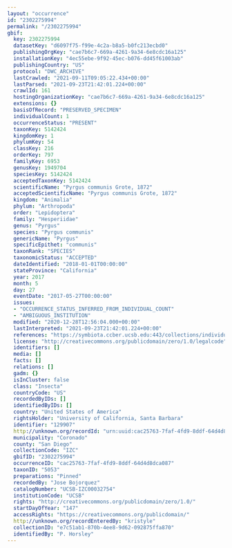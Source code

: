```yaml
---
layout: "occurrence"
id: "2302275994"
permalink: "/2302275994"
gbif:
  key: 2302275994
  datasetKey: "d6097f75-f99e-4c2a-b8a5-b0fc213ecbd0"
  publishingOrgKey: "cae7b6c7-669a-4261-9a34-6e8cdc16a125"
  installationKey: "4ec55ebe-9f92-45ec-b076-dd45f61003ab"
  publishingCountry: "US"
  protocol: "DWC_ARCHIVE"
  lastCrawled: "2021-09-11T09:05:22.434+00:00"
  lastParsed: "2021-09-23T21:42:01.224+00:00"
  crawlId: 161
  hostingOrganizationKey: "cae7b6c7-669a-4261-9a34-6e8cdc16a125"
  extensions: {}
  basisOfRecord: "PRESERVED_SPECIMEN"
  individualCount: 1
  occurrenceStatus: "PRESENT"
  taxonKey: 5142424
  kingdomKey: 1
  phylumKey: 54
  classKey: 216
  orderKey: 797
  familyKey: 6953
  genusKey: 1949704
  speciesKey: 5142424
  acceptedTaxonKey: 5142424
  scientificName: "Pyrgus communis Grote, 1872"
  acceptedScientificName: "Pyrgus communis Grote, 1872"
  kingdom: "Animalia"
  phylum: "Arthropoda"
  order: "Lepidoptera"
  family: "Hesperiidae"
  genus: "Pyrgus"
  species: "Pyrgus communis"
  genericName: "Pyrgus"
  specificEpithet: "communis"
  taxonRank: "SPECIES"
  taxonomicStatus: "ACCEPTED"
  dateIdentified: "2018-01-01T00:00:00"
  stateProvince: "California"
  year: 2017
  month: 5
  day: 27
  eventDate: "2017-05-27T00:00:00"
  issues:
  - "OCCURRENCE_STATUS_INFERRED_FROM_INDIVIDUAL_COUNT"
  - "AMBIGUOUS_INSTITUTION"
  modified: "2020-12-28T12:56:04.000+00:00"
  lastInterpreted: "2021-09-23T21:42:01.224+00:00"
  references: "https://symbiota.ccber.ucsb.edu:443/collections/individual/index.php?occid=129907"
  license: "http://creativecommons.org/publicdomain/zero/1.0/legalcode"
  identifiers: []
  media: []
  facts: []
  relations: []
  gadm: {}
  isInCluster: false
  class: "Insecta"
  countryCode: "US"
  recordedByIDs: []
  identifiedByIDs: []
  country: "United States of America"
  rightsHolder: "University of California, Santa Barbara"
  identifier: "129907"
  http://unknown.org/recordId: "urn:uuid:cac25763-7faf-4fd9-8ddf-64d4d8dca087"
  municipality: "Coronado"
  county: "San Diego"
  collectionCode: "IZC"
  gbifID: "2302275994"
  occurrenceID: "cac25763-7faf-4fd9-8ddf-64d4d8dca087"
  taxonID: "5053"
  preparations: "Pinned"
  recordedBy: "Jose Bojorquez"
  catalogNumber: "UCSB-IZC00032754"
  institutionCode: "UCSB"
  rights: "http://creativecommons.org/publicdomain/zero/1.0/"
  startDayOfYear: "147"
  accessRights: "https://creativecommons.org/publicdomain/"
  http://unknown.org/recordEnteredBy: "kristyle"
  collectionID: "e7c51ab1-870b-4ee8-9d62-092875ffa870"
  identifiedBy: "P. Horsley"
---
```

